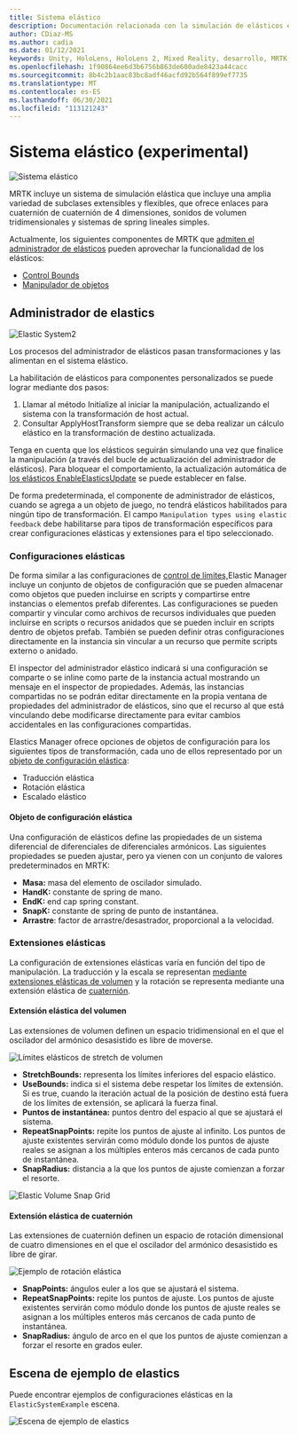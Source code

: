 ```yaml
---
title: Sistema elástico
description: Documentación relacionada con la simulación de elásticos en MRTK
author: CDiaz-MS
ms.author: cadia
ms.date: 01/12/2021
keywords: Unity, HoloLens, HoloLens 2, Mixed Reality, desarrollo, MRTK, ElasticsSystem,
ms.openlocfilehash: 1f90864ee6d3b6756b863de600ade8423a44cacc
ms.sourcegitcommit: 8b4c2b1aac83bc8adf46acfd92b564f899ef7735
ms.translationtype: MT
ms.contentlocale: es-ES
ms.lasthandoff: 06/30/2021
ms.locfileid: "113121243"
---
```

# <a name="elastic-system-experimental"></a>Sistema elástico (experimental)

![Sistema elástico](../images/elastics/Elastics_Main1.gif)

MRTK incluye un sistema de simulación elástica que incluye una amplia variedad de subclases extensibles y flexibles, que ofrece enlaces para cuaternión de cuaternión de 4 dimensiones, sonidos de volumen tridimensionales y sistemas de spring lineales simples.

Actualmente, los siguientes componentes de MRTK que [admiten el administrador de elásticos](xref:Microsoft.MixedReality.Toolkit.Experimental.Physics.ElasticsManager) pueden aprovechar la funcionalidad de los elásticos:

- [Control Bounds](../ux-building-blocks/bounds-control.md)
- [Manipulador de objetos](../ux-building-blocks/object-manipulator.md)

## <a name="elastics-manager"></a>Administrador de elastics

![Elastic System2](../images/elastics/Elastics_Main.gif)

Los procesos del administrador de elásticos pasan transformaciones y las alimentan en el sistema elástico.

La habilitación de elásticos para componentes personalizados se puede lograr mediante dos pasos:

1. Llamar al método Initialize al iniciar la manipulación, actualizando el sistema con la transformación de host actual.
1. Consultar ApplyHostTransform siempre que se deba realizar un cálculo elástico en la transformación de destino actualizada.

Tenga en cuenta que los elásticos seguirán simulando una vez que finalice la manipulación (a través del bucle de actualización del administrador de elásticos). Para bloquear el comportamiento, la actualización automática de [los elásticos EnableElasticsUpdate](xref:Microsoft.MixedReality.Toolkit.Experimental.Physics.ElasticsManager.EnableElasticsUpdate) se puede establecer en false.

De forma predeterminada, el componente de administrador de elásticos, cuando se agrega a un objeto de juego, no tendrá elásticos habilitados para ningún tipo de transformación.
El campo `Manipulation types using elastic feedback` debe habilitarse para tipos de transformación específicos para crear configuraciones elásticas y extensiones para el tipo seleccionado.

### <a name="elastics-configurations"></a>Configuraciones elásticas

De forma similar a las configuraciones de [control de límites,](../ux-building-blocks/bounds-control.md#configuration-objects)Elastic Manager incluye un conjunto de objetos de configuración que se pueden almacenar como objetos que pueden incluirse en scripts y compartirse entre instancias o elementos prefab diferentes. Las configuraciones se pueden compartir y vincular como archivos de recursos individuales que pueden incluirse en scripts o recursos anidados que se pueden incluir en scripts dentro de objetos prefab. También se pueden definir otras configuraciones directamente en la instancia sin vincular a un recurso que permite scripts externo o anidado.

El inspector del administrador elástico indicará si una configuración se comparte o se inline como parte de la instancia actual mostrando un mensaje en el inspector de propiedades. Además, las instancias compartidas no se podrán editar directamente en la propia ventana de propiedades del administrador de elásticos, sino que el recurso al que está vinculando debe modificarse directamente para evitar cambios accidentales en las configuraciones compartidas.

Elastics Manager ofrece opciones de objetos de configuración para los siguientes tipos de transformación, cada uno de ellos representado por un [objeto de configuración elástica](#elastic-configuration-object):

- Traducción elástica
- Rotación elástica
- Escalado elástico

#### <a name="elastic-configuration-object"></a>Objeto de configuración elástica

Una configuración de elásticos define las propiedades de un sistema diferencial de diferenciales de diferenciales armónicos.
Las siguientes propiedades se pueden ajustar, pero ya vienen con un conjunto de valores predeterminados en MRTK:

- **Masa:** masa del elemento de oscilador simulado.
- **HandK:** constante de spring de mano.
- **EndK:** end cap spring constant.
- **SnapK:** constante de spring de punto de instantánea.
- **Arrastre**: factor de arrastre/desastrador, proporcional a la velocidad.

### <a name="elastics-extents"></a>Extensiones elásticas

La configuración de extensiones elásticas varía en función del tipo de manipulación. La traducción y la escala se representan [mediante extensiones elásticas de volumen](#volume-elastic-extent) y la rotación se representa mediante una extensión elástica de [cuaternión](#quaternion-elastic-extent).

#### <a name="volume-elastic-extent"></a>Extensión elástica del volumen

Las extensiones de volumen definen un espacio tridimensional en el que el oscilador del armónico desasistido es libre de moverse.

![Límites elásticos de stretch de volumen](../images/elastics/Elastics_Volume_Bounds.gif)

- **StretchBounds:** representa los límites inferiores del espacio elástico.
- **UseBounds:** indica si el sistema debe respetar los límites de extensión. Si es true, cuando la iteración actual de la posición de destino está fuera de los límites de extensión, se aplicará la fuerza final.
- **Puntos de instantánea:** puntos dentro del espacio al que se ajustará el sistema.
- **RepeatSnapPoints:** repite los puntos de ajuste al infinito. Los puntos de ajuste existentes servirán como módulo donde los puntos de ajuste reales se asignan a los múltiples enteros más cercanos de cada punto de instantánea.
- **SnapRadius:** distancia a la que los puntos de ajuste comienzan a forzar el resorte.

![Elastic Volume Snap Grid](../images/elastics/Elastics_Volume_Snap.gif)

#### <a name="quaternion-elastic-extent"></a>Extensión elástica de cuaternión

Las extensiones de cuaternión definen un espacio de rotación dimensional de cuatro dimensiones en el que el oscilador del armónico desasistido es libre de girar.

![Ejemplo de rotación elástica](../images/elastics/Elastics_Rotation.gif)

- **SnapPoints:** ángulos euler a los que se ajustará el sistema.
- **RepeatSnapPoints:** repite los puntos de ajuste. Los puntos de ajuste existentes servirán como módulo donde los puntos de ajuste reales se asignan a los múltiples enteros más cercanos de cada punto de instantánea.
- **SnapRadius:** ángulo de arco en el que los puntos de ajuste comienzan a forzar el resorte en grados euler.

## <a name="elastics-example-scene"></a>Escena de ejemplo de elastics

Puede encontrar ejemplos de configuraciones elásticas en la `ElasticSystemExample` escena.

![Escena de ejemplo de elastics](../images/elastics/Elastics_Example_Scene.png)
